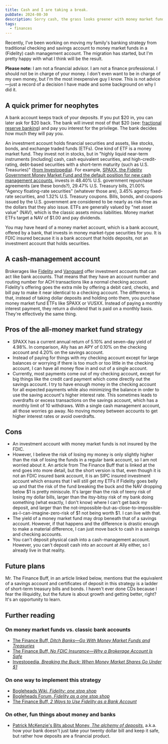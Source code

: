 ```yaml
---
title: Cash and I are taking a break.
pubDate: 2024-08-30
description: Sorry cash, the grass looks greener with money market funds.
tags:
  - finances
---
```


Recently, I've been working on moving my family's banking strategy from traditional checking and savings account to money market funds in a (Fidelity) cash management account. The migration has started, but I'm pretty happy with what I think will be the result. 

**Please note:** I am not a financial advisor. I am not a finance professional. I should not be in charge of your money. I don't even want to be in charge of my own money, but I'm the most inexpensive guy I know. This is not advice—just a record of a decision I have made and some background on why I did it.

## A quick primer for neophytes

A bank account keeps track of your deposits. If you put $20 in, you can later ask for $20 back. The bank will invest most of that $20 (see: [fractional reserve banking](https://en.wikipedia.org/wiki/Fractional-reserve_banking)) and pay you interest for the privilege. The bank decides how much they will pay you.

An investment account holds financial securities and assets, like stocks, bonds, and exchange traded funds (ETFs). One kind of ETF is a money market fund. They invest not in stocks, but in "highly liquid near-term instruments [including] cash, cash equivalent securities, and high-credit-rating, debt-based securities with a short-term maturity (such as U.S. Treasuries)" ([from Investopedia](https://www.investopedia.com/terms/m/money-marketfund.asp)). For example, 
[SPAXX, the Fidelity Government Money Market Fund and the default position for new cash management accounts](https://fundresearch.fidelity.com/mutual-funds/summary/31617H102), invests in 48.40% U.S. government repurchase agreements (are these bonds?), 29.47% U.S. Treasury bills, 21.00% "Agency floating-rate securities" (whatever those are), 3.45% agency fixed-rate securities, and 1.32% U.S. Treasury coupons. Bills, bonds, and coupons issued by the U.S. government are considered to be nearly as risk-free as the dollars that they also issue. ETFs are generally valued by "net asset value" (NAV), which is the classic assets minus liabilities. Money market ETFs target a NAV of $1.00 and pay dividends. 

You may have heard of a money market account, which is a bank account, offered by a bank, that invests in money market-type securities for you. It is FDIC insured because it is a bank account that holds deposits, not an investment account that holds securities.

## A cash-management account

Brokerages like [Fidelity](https://www.fidelity.com/spend-save/fidelity-cash-management-account/overview) and [Vanguard](https://investor.vanguard.com/accounts-plans/vanguard-cash-plus-account) offer investment accounts that can act like bank accounts. That means that they have an account number and routing number for ACH transactions like a normal checking account. Fidelity's offering goes the extra mile by offering a debit card, checks, and bill pay to make it near identical to a checking account. The difference is that, instead of taking dollar deposits and holding onto them, you purchase money market fund ETFs like SPAXX or VUSXX. Instead of paying a monthly interest payment, they return a dividend that is paid on a monthly basis. They're effectively the same thing. 

## Pros of the all-money market fund strategy

- SPAXX has a current annual return of 5.10% and seven-day yield of 4.98%. In comparison, Ally has an APY of 0.10% on the checking account and 4.20% on the savings account.
- Instead of paying for things with my checking account except for large balances or worrying if there is too much or too little in the checking account, I can have all money flow in and out of a single account.
- Currently, most payments come out of my checking account, except for big things like the credit card payment which come directly out the savings account. I try to have enough money in the checking account for all expected payments while also minimizing the balance in order to use the saving account's higher interest rate. This sometimes leads to overdrafts or excess transactions on the savings account, which has a monthly limit of 10 withdraws. With a single cash management account, all those worries go away. No moving money between accounts to get higher interest rates or avoid overdrafts. 

## Cons

- An investment account with money market funds is not insured by the FDIC. 
- However, I believe the risk of losing my money is only slightly higher than the risk of losing the funds in a regular bank account, so I am not worried about it. An article from The Finance Buff that is linked at the end goes into more detail, but the short version is that, even though it is not an FDIC insured bank account, it is an SIPC insured investment account which ensures that I will still get my ETFs if Fidelity goes belly up and that the risk of the fund breaking the buck and the NAV dropping below $1 is pretty miniscule. It's larger than the risk of teeny risk of losing my dollar bills, larger than the itsy-bitsy risk of my bank doing something (what exactly, I don't know) where I can't get back my deposit, and larger than the not-impossible-but-as-close-to-impossible-as-I-can-imagine-zero-risk of $1 not being worth $1. I can live with that.
- The yield of a money market fund may drop beneath that of a savings account. However, if that happens and the difference is drastic enough to make a material difference, I can just move back to cash in a savings and checking accounts.
- You can't deposit physical cash into a cash-management account. However, you can't deposit cash into an account at Ally either, so I already live in that reality.

## Future plans

Mr. The Finance Buff, in an article linked below, mentions that the equivalent of a savings account and certificates of deposit in this strategy is a ladder of short-term treasury bills and bonds. I haven't ever done CDs because I fear the illiquidity, but the future is about growth and getting better, right? It's an opportunity to learn.

## Further reading

### On money market funds vs. classic bank accounts

- [The Finance Buff, *Ditch Banks—Go With Money Market Funds and Treasuries*](https://thefinancebuff.com/goodbye-banks-credit-unions.html)
- [The Finance Buff, *No FDIC Insurance—Why a Brokerage Account Is Safe*](https://thefinancebuff.com/brokerage-account-safe-no-fdic.html)
- [Investopedia, *Breaking the Buck: When Money Market Shares Go Under $1*](https://www.investopedia.com/terms/b/breaking-the-buck.asp)

### On one way to implement this strategy

- [Bogleheads Wiki, *Fidelity: one stop shop*](https://www.bogleheads.org/wiki/Fidelity:_one_stop_shop)
- [Bogleheads Forum, *Fidelity as a one stop shop*](https://www.bogleheads.org/forum/viewtopic.php?t=266538)
- [The Finance Buff, *2 Ways to Use Fidelity as a Bank Account*](https://thefinancebuff.com/fidelity-cash-management-checking-savings.html)

### On other, fun things about money and banks

- [Patrick McKenzie's Bits about Money, *The alchemy of deposits*](https://www.bitsaboutmoney.com/archive/the-alchemy-of-deposits/), a.k.a. how your bank doesn't just take your twenty dollar bill and keep it safe, but rather how deposits are a financial product.
